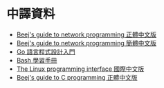 # 中譯資料



* [Beej's guide to network programming 正體中文版](https://beej-zhtw.netdpi.net)&#x20;
* [Beej's guide to network programming 簡體中文版](https://beej-zhcn.netdpi.net)&#x20;
* [Go 語言程式設計入門](https://go.netdpi.net)&#x20;
* [Bash 學習手冊](https://bash.netdpi.net)
* [The Linux programming interface 國際中文版](https://tlpi-zhtw.netdpi.net)
* [Beej's guide to C programming 正體中文版](https://beej-c-zhtw.netdpi.net/)
